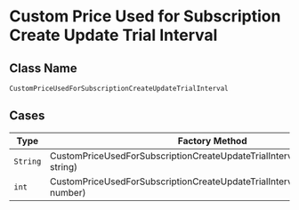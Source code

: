 
# Custom Price Used for Subscription Create Update Trial Interval

## Class Name

`CustomPriceUsedForSubscriptionCreateUpdateTrialInterval`

## Cases

| Type | Factory Method |
|  --- | --- |
| `String` | CustomPriceUsedForSubscriptionCreateUpdateTrialInterval.fromString(String string) |
| `int` | CustomPriceUsedForSubscriptionCreateUpdateTrialInterval.fromNumber(int number) |

